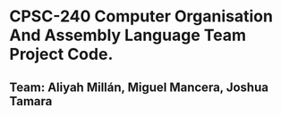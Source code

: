 # CPSC-240 Computer Organisation And Assembly Language Team Project Code.
## Team: Aliyah Millán, Miguel Mancera, Joshua Tamara
